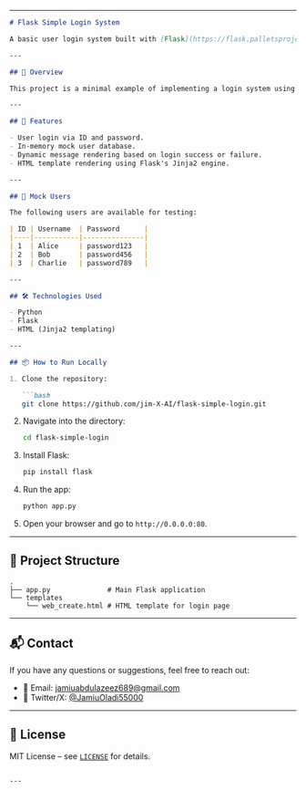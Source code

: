 
---
```markdown
# Flask Simple Login System

A basic user login system built with [Flask](https://flask.palletsprojects.com/), demonstrating how to handle form submissions and user authentication using a mock in-memory database.

---

## 🚀 Overview

This project is a minimal example of implementing a login system using Flask. Instead of connecting to a real database, it uses a Python dictionary to simulate a database, making it simple and easy to run without any external dependencies.

---

## 🔐 Features

- User login via ID and password.
- In-memory mock user database.
- Dynamic message rendering based on login success or failure.
- HTML template rendering using Flask's Jinja2 engine.

---

## 🧾 Mock Users

The following users are available for testing:

| ID | Username  | Password      |
|----|-----------|---------------|
| 1  | Alice     | password123   |
| 2  | Bob       | password456   |
| 3  | Charlie   | password789   |

---

## 🛠️ Technologies Used

- Python
- Flask
- HTML (Jinja2 templating)

---

## 📦 How to Run Locally

1. Clone the repository:

   ```bash
   git clone https://github.com/jim-X-AI/flask-simple-login.git
   ```

2. Navigate into the directory:

   ```bash
   cd flask-simple-login
   ```

3. Install Flask:

   ```bash
   pip install flask
   ```

4. Run the app:

   ```bash
   python app.py
   ```

5. Open your browser and go to `http://0.0.0.0:80`.

---

## 📁 Project Structure

```
.
├── app.py              # Main Flask application
└── templates
    └── web_create.html # HTML template for login page
```

---

## 📬 Contact

If you have any questions or suggestions, feel free to reach out:

- 📧 Email: [jamiuabdulazeez689@gmail.com](mailto:jamiuabdulazeez689@gmail.com)
- 💼 Twitter/X: [@JamiuOladi55000](https://x.com/JamiuOladi55000?t=AfyCwGxAg0OnFC0EBw1nqw&s=09)

---

## 📜 License

MIT License – see [`LICENSE`](LICENSE) for details.
```

---
```
